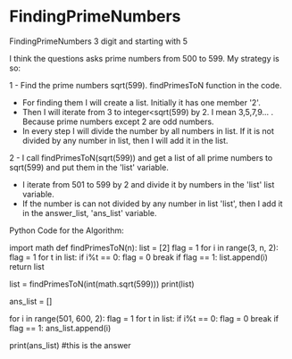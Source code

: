 # FindingPrimeNumbers
FindingPrimeNumbers 3 digit and starting with 5

I think the questions asks prime numbers from 500 to 599.
My strategy is so:

1 - Find the prime numbers sqrt(599). findPrimesToN function in the code.
  - For finding them I will create a list. Initially it has one member '2'.
  - Then I will iterate from 3 to integer<sqrt(599) by 2. I mean 3,5,7,9... . Because prime numbers except 2 are odd numbers.
  - In every step I will divide the number by all numbers in list. If it is not divided by any number in list, then I will add it in the list.

2 - I call findPrimesToN(sqrt(599)) and get a list of all prime numbers to sqrt(599) and put them in the 'list' variable. 
  - I iterate from 501 to 599 by 2 and divide it by numbers in the 'list' list variable.
  - If the number is can not divided by any number in list 'list', then I add it in the answer_list, 'ans_list' variable.
    

Python Code for the Algorithm:

import math 
def findPrimesToN(n):
    list = [2]
    flag = 1
    for i in range(3, n, 2):
        flag = 1
        for t in list:
            if i%t == 0:
                flag = 0
                break
        if flag == 1:
            list.append(i)
    return list
        


list = findPrimesToN(int(math.sqrt(599)))
print(list)

ans_list = []

for i in range(501, 600, 2):
    flag = 1
    for t in list:
        if i%t == 0:
            flag = 0
            break
    if flag == 1:
        ans_list.append(i)
       
print(ans_list) #this is the answer

